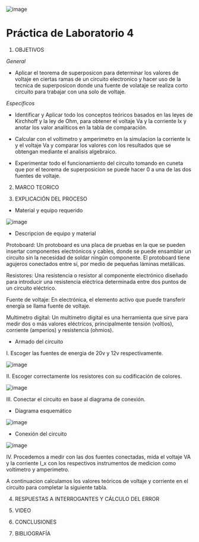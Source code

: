 ![image](https://user-images.githubusercontent.com/85137398/125888871-bc5bd21b-5eef-4e80-9e1f-ff8b16d97d36.png)

# Práctica de Laboratorio 4 

1. OBJETIVOS

*General* 

- Aplicar el teorema de superposicon para determinar los valores de voltaje en ciertas ramas de un circuito electronico y hacer uso de la tecnica de superposicon donde una fuente de volataje se realiza corto circuito para trabajar con una solo de voltaje.

*Especificos*

- Identificar y Aplicar todo los conceptos teóricos basados en las leyes de Kirchhoff y la ley de Ohm, para obtener el voltaje Va y la corriente Ix y anotar los valor analíticos en la tabla de comparación.

- Calcular con el voltimetro y amperimetro en la simulacion la corriente Ix y el voltaje Va y comparar los valores con los resultados que se obtengan mediante el analisis algebraico.

- Experimentar todo el funcionamiento del circuito tomando en cuneta que por el teorema de superposicion se puede hacer 0 a una de las dos fuentes de voltaje.

2. MARCO TEORICO

3. EXPLICACIÓN DEL PROCESO

- Material y equipo requerido

![image](https://user-images.githubusercontent.com/85137398/125888278-f792207a-e0ec-4757-9fee-53b6a6e166a2.png)

- Descripcion de equipo y material

Protoboard: Un protoboard es una placa de pruebas en la que se pueden insertar componentes electrónicos y cables, donde se puede ensamblar un circuito sin la necesidad de soldar ningún componente. El protoboard tiene agujeros conectados entre sí, por medio de pequeñas láminas metálicas.

Resistores: Una resistencia o resistor al componente electrónico diseñado para introducir una resistencia eléctrica determinada entre dos puntos de un circuito eléctrico.

Fuente de voltaje: En electrónica, el elemento activo que puede transferir energía se llama fuente de voltaje.

Multímetro digital: Un multímetro digital es una herramienta que sirve para medir dos o más valores eléctricos, principalmente tensión (voltios), corriente (amperios) y resistencia (ohmios).

- Armado del circuito

I. Escoger las fuentes de energia de 20v y 12v respectivamente.

![image](https://user-images.githubusercontent.com/85137398/125888352-b6be2483-7187-4275-9572-c3ed311bd0e8.png)

II. Escoger correctamente los resistores con su codificación de colores.

![image](https://user-images.githubusercontent.com/85137398/125888388-504dd1dc-20c1-4991-8d3e-8cb8b4bb2b92.png)

III. Conectar el circuito en base al diagrama de conexión.

- Diagrama esquemático

![image](https://user-images.githubusercontent.com/85137398/125888418-4402cb41-e7f0-4886-b760-af908a84440c.png)

- Conexión del circuito

![image](https://user-images.githubusercontent.com/85137398/125888508-d2c9f735-353f-4bc7-b7f7-9e945d587f48.png)

IV. Procedemos a medir con las dos fuentes conectadas, mida el voltaje VA y la corriente I_x con los respectivos instrumentos de medicion como voltimetro y amperimetro.



A continuacion calculamos los valores teóricos de voltaje y corriente en el circuito  para completar la siguiente tabla.

4. RESPUESTAS A INTERROGANTES Y CÁLCULO DEL ERROR

5. VIDEO

6. CONCLUSIONES

7. BIBLIOGRAFÍA
